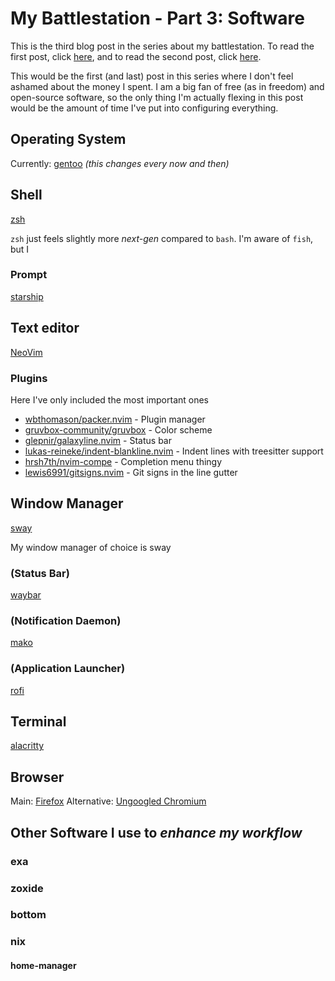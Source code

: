 # My Battlestation - Part 3: Software

This is the third blog post in the series about my battlestation.
To read the first post, click [here](/blog/my-battlestation-part-1),
and to read the second post, click [here](/blog/my-battlestation-part-2).

This would be the first (and last) post in this series where I don't feel ashamed about the money I spent.
I am a big fan of free (as in freedom) and open-source software,
so the only thing I'm actually flexing in this post would be the amount of time I've put into configuring everything.

## Operating System

Currently: [gentoo](https://www.gentoo.org/) *(this changes every now and then)*

## Shell

[zsh](https://www.zsh.org/)

`zsh` just feels slightly more *next-gen* compared to `bash`.
I'm aware of `fish`, but I 

### Prompt

[starship](https://starship.rs/)

## Text editor

[NeoVim](https://neovim.io/)

### Plugins

Here I've only included the most important ones

- [wbthomason/packer.nvim]() - Plugin manager
- [gruvbox-community/gruvbox]() - Color scheme
- [glepnir/galaxyline.nvim]() - Status bar
- [lukas-reineke/indent-blankline.nvim]() - Indent lines with treesitter support
- [hrsh7th/nvim-compe]() - Completion menu thingy
- [lewis6991/gitsigns.nvim]() - Git signs in the line gutter

## Window Manager

[sway](https://swaywm.org/)

My window manager of choice is sway

### (Status Bar)

[waybar](https://github.com/Alexays/Waybar)

### (Notification Daemon)

[mako](https://github.com/emersion/mako)

### (Application Launcher)

[rofi](https://github.com/davatorium/rofi)

## Terminal

[alacritty](https://alacritty.org/)

## Browser

Main: [Firefox](https://www.mozilla.org/en-US/firefox/)
Alternative: [Ungoogled Chromium](https://github.com/Eloston/ungoogled-chromium)

## Other Software I use to *enhance my workflow*

### exa

### zoxide

### bottom

### nix

#### home-manager
